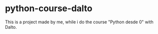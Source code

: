 # python-course-dalto
This is a project made by me, while i do the course "Python desde 0" with Dalto. 
